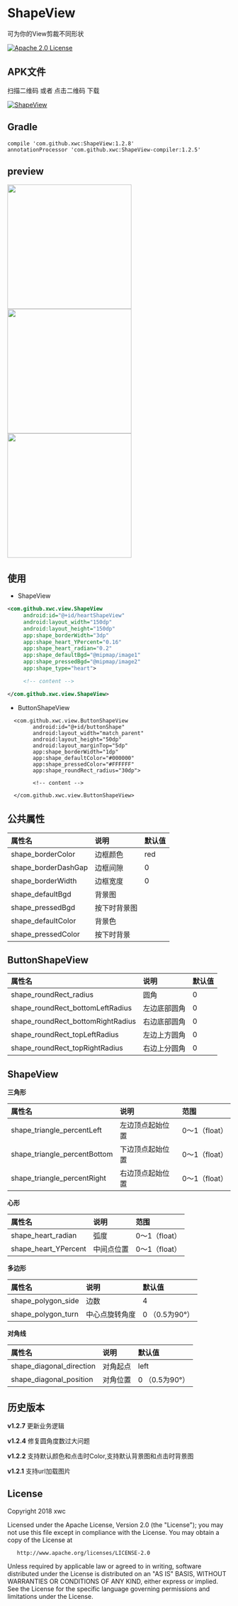 ShapeView
=========

可为你的View剪裁不同形状

[![Apache 2.0 License](https://img.shields.io/badge/license-Apache%202.0-blue.svg?style=flat)](http://www.apache.org/licenses/LICENSE-2.0.html)


APK文件
-------

扫描二维码 或者 点击二维码 下载

[![ShapeView](https://github.com/xwc520/ShapView/raw/master/image/qrcode.png)](https://github.com/xwc520/ShapView/raw/master/image/app-release.apk)


Gradle
-------

```
compile 'com.github.xwc:ShapeView:1.2.8'
annotationProcessor 'com.github.xwc:ShapeView-compiler:1.2.5'

```
preview
-------

<img src="image/example1.jpg" width="280px"/><img src="image/example2.jpg" width="280px"/><img src="image/example3.jpg" width="280px"/>



使用
----

- ShapeView
```xml
<com.github.xwc.view.ShapeView
     android:id="@+id/heartShapeView"
     android:layout_width="150dp"
     android:layout_height="150dp"
     app:shape_borderWidth="3dp"
     app:shape_heart_YPercent="0.16"
     app:shape_heart_radian="0.2"
     app:shape_defaultBgd="@mipmap/image1"
     app:shape_pressedBgd="@mipmap/image2"
     app:shape_type="heart">

     <!-- content -->

</com.github.xwc.view.ShapeView>
```
- ButtonShapeView

```
  <com.github.xwc.view.ButtonShapeView
        android:id="@+id/buttonShape"
        android:layout_width="match_parent"
        android:layout_height="50dp"
        android:layout_marginTop="5dp"
        app:shape_borderWidth="1dp"
        app:shape_defaultColor="#000000"
        app:shape_pressedColor="#FFFFFF"
        app:shape_roundRect_radius="30dp">

        <!-- content -->

  </com.github.xwc.view.ButtonShapeView>
```


公共属性
--------

属性名 | 说明 | 默认值
:----------- | :----------- | :-----------
shape_borderColor         | 边框颜色        | red
shape_borderDashGap         | 边框间隙        | 0
shape_borderWidth         | 边框宽度        | 0
shape_defaultBgd         | 背景图        |
shape_pressedBgd         | 按下时背景图        |
shape_defaultColor         | 背景色        |
shape_pressedColor         | 按下时背景        |


ButtonShapeView
---------------

属性名 | 说明 | 默认值
:----------- | :----------- | :-----------
shape_roundRect_radius         | 圆角         | 0
shape_roundRect_bottomLeftRadius         | 左边底部圆角        | 0
shape_roundRect_bottomRightRadius         | 右边底部圆角        | 0
shape_roundRect_topLeftRadius         | 左边上方圆角    | 0
shape_roundRect_topRightRadius         | 右边上分圆角         | 0

ShapeView
---------


**三角形**

属性名 | 说明 | 范围
:----------- | :----------- | :-----------
shape_triangle_percentLeft         | 左边顶点起始位置        | 0～1（float）
shape_triangle_percentBottom         | 下边顶点起始位置         | 0～1（float）
shape_triangle_percentRight         | 右边顶点起始位置         | 0～1（float）

**心形**

属性名 | 说明 | 范围
:----------- | :----------- | :-----------
shape_heart_radian         | 弧度        | 0～1（float）
shape_heart_YPercent         | 中间点位置         | 0～1（float）

**多边形**

属性名 | 说明 | 默认值
:----------- | :----------- | :-----------
shape_polygon_side         | 边数        | 4
shape_polygon_turn         | 中心点旋转角度         | 0 （0.5为90°）


**对角线**

属性名 | 说明 | 默认值
:----------- | :----------- | :-----------
shape_diagonal_direction         | 对角起点        | left
shape_diagonal_position         | 对角位置         | 0 （0.5为90°）

历史版本
--------

**v1.2.7** 更新业务逻辑

**v1.2.4** 修复圆角度数过大问题
    

**v1.2.2** 支持默认颜色和点击时Color,支持默认背景图和点击时背景图

**v1.2.1** 支持url加载图片

License
-------

Copyright 2018 xwc

   Licensed under the Apache License, Version 2.0 (the "License");
   you may not use this file except in compliance with the License.
   You may obtain a copy of the License at

       http://www.apache.org/licenses/LICENSE-2.0

   Unless required by applicable law or agreed to in writing, software
   distributed under the License is distributed on an "AS IS" BASIS,
   WITHOUT WARRANTIES OR CONDITIONS OF ANY KIND, either express or implied.
   See the License for the specific language governing permissions and
   limitations under the License.
